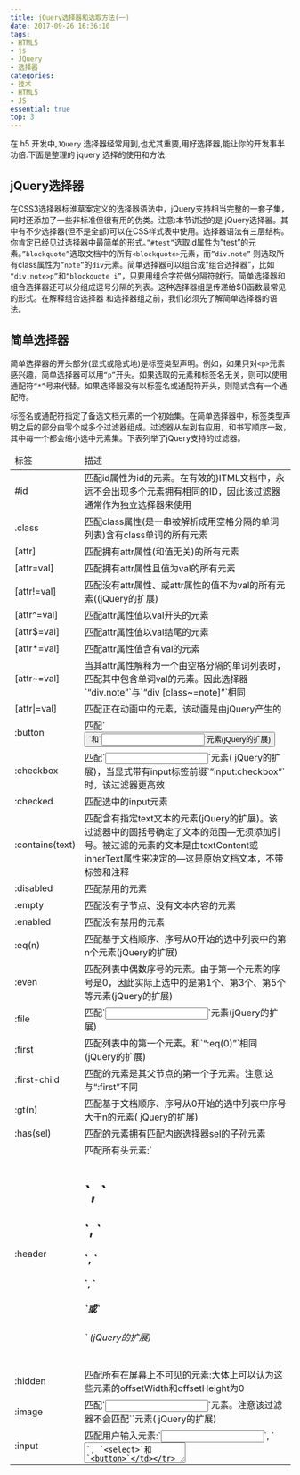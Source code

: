 ```yaml
---
title: jQuery选择器和选取方法(一)
date: 2017-09-26 16:36:10
tags:
- HTML5
- js
- JQuery
- 选择器
categories:
- 技术
- HTML5
- JS
essential: true
top: 3
---
```

在 h5 开发中,`JQuery` 选择器经常用到,也尤其重要,用好选择器,能让你的开发事半功倍.下面是整理的 jquery 选择的使用和方法.
<!--more-->
jQuery选择器
----------
在CSS3选择器标淮草案定义的选择器语法中，jQuery支持相当完整的一套子集，同时还添加了一些非标准但很有用的伪类。注意:本节讲述的是 jQuery选择器。其中有不少选择器(但不是全部)可以在CSS样式表中使用。选择器语法有三层结构。你肯定已经见过选择器中最简单的形式。`”#test”`选取id属性为”test”的元素。`”blockquote”`选取文档中的所有`<blockquote>`元素，而`”div.note”` 则选取所有class属性为`”note”`的`div`元素。简单选择器可以组合成“组合选择器”，比如 `“div.note>p”`和`“blockquote i”`，只要用组合字符做分隔符就行。简单选择器和组合选择器还可以分组成逗号分隔的列表。这种选择器组是传递给$()函数最常见的形式。在解释组合选择器 和选择器组之前，我们必须先了解简单选择器的语法。

简单选择器
----------
简单选择器的开头部分(显式或隐式地)是标签类型声明。例如，如果只对`<p>`元素感兴趣，简单选择器可以用`“p”`开头。如果选取的元素和标签名无关，则可以使用通配符`“*”`号来代替。如果选择器没有以标签名或通配符开头，则隐式含有一个通配符。

标签名或通配符指定了备选文档元素的一个初始集。在简单选择器中，标签类型声明之后的部分由零个或多个过滤器组成。过滤器从左到右应用，和书写顺序一致，其中每一个都会缩小选中元素集。下表列举了jQuery支持的过滤器。

<table><thead><tr><td>标签</td><td>描述</td></tr></thead><tbody><tr><td>#id</td><td>匹配id属性为id的元素。在有效的}ITML文档中，永远不会出现多个元素拥有相同的ID，因此该过滤器通常作为独立选择器来使用</td></tr><tr><td>.class</td><td>匹配class属性(是一串被解析成用空格分隔的单词列表)含有class单词的所有元素</td></tr><tr><td>[attr]</td><td>匹配拥有attr属性(和值无关)的所有元素</td></tr><tr><td>[attr=val]</td><td>匹配拥有attr属性且值为val的所有元素</td></tr><tr><td>[attr!=val]</td><td>匹配没有attr属性、或attr属性的值不为val的所有元素((jQuery的扩展)</td></tr><tr><td>[attr^=val]</td><td>匹配attr属性值以val开头的元素</td></tr><tr><td>[attr$=val]</td><td>匹配attr属性值以val结尾的元素</td></tr><tr><td>[attr*=val]</td><td>匹配attr属性值含有val的元素</td></tr><tr><td>[attr~=val]</td><td>当其attr属性解释为一个由空格分隔的单词列表时，匹配其中包含单词val的元素。因此选择器`“div.note”`与`“div [class~=note]”`相同</td></tr><tr><td>[attr|=val]</td><td>	匹配正在动画中的元素，该动画是由jQuery产生的</td></tr><tr><td>:button</td><td>匹配`<button type=”button”>`和`<input type=”button”>`元素(jQuery的扩展)</td></tr><tr><td>:checkbox</td><td>匹配`<input type=”checkbox”>`元素( jQuery的扩展)，当显式带有input标签前缀`”input:checkbox”`时，该过滤器更高效</td></tr><tr><td>:checked</td><td>匹配选中的input元素</td></tr><tr><td>:contains(text)</td><td>匹配含有指定text文本的元素(jQuery的扩展)。该过滤器中的圆括号确定了文本的范围—无须添加引号。被过滤的元素的文本是由textContent或innerText属性来决定的—这是原始文档文本，不带标签和注释</td></tr><tr><td>:disabled</td><td>匹配禁用的元素</td></tr><tr><td>:empty</td><td>匹配没有子节点、没有文本内容的元素</td></tr><tr><td>:enabled</td><td>匹配没有禁用的元素</td></tr><tr><td>:eq(n)</td><td>匹配基于文档顺序、序号从0开始的选中列表中的第n个元素(jQuery的扩展)</td></tr><tr><td>:even</td><td>匹配列表中偶数序号的元素。由于第一个元素的序号是0，因此实际上选中的是第1个、第3个、第5个等元素(jQuery的扩展)</td></tr><tr><td>:file</td><td>	匹配`<input type=”file”>`元素(jQuery的扩展)</td></tr><tr><td>:first</td><td>匹配列表中的第一个元素。和`“:eq(0)”`相同(jQuery的扩展)</td></tr><tr><td>:first-child</td><td>匹配的元素是其父节点的第一个子元素。注意:这与“:first”不同</td></tr><tr><td>:gt(n)</td><td>匹配基于文档顺序、序号从0开始的选中列表中序号大于n的元素( jQuery的扩展)</td></tr><tr><td>:has(sel)</td><td>匹配的元素拥有匹配内嵌选择器sel的子孙元素</td></tr><tr><td>:header</td><td>匹配所有头元素:`<h1>`, `<h2>`, `<h3>`, `<h4>`, `<h5>`或`<h6>` (jQuery的扩展)</td></tr><tr><td>:hidden</td><td>匹配所有在屏幕上不可见的元素:大体上可以认为这些元素的offsetWidth和offsetHeight为0</td></tr><tr><td>:image</td><td>匹配`<input type=”image”>`元素。注意该过滤器不会匹配`<img>`元素( jQuery的扩展)</td></tr><tr><td>:input</td><td>匹配用户输入元素:`<input>`, `<textarea>`, `<select>`和`<button>`</td></tr><tr><td>:last</td><td>匹配选中列表中的最后一个元素</td></tr><tr><td>:last-child</td><td>匹配的元素是其父节点的最后一个子元素。注意:这与`“:last”`不同</td></tr><tr><td>`:lt(n)`</td><td>匹配基于文档顺序、序号从0开始的选中列表中序号小于n的元素</td></tr><tr><td>:not(sel)</td><td>匹配的元素不匹配内嵌选择器sel</td></tr><tr><td>:nth(n)</td><td>与`“:eq(n)”`相同</td></tr><tr><td>:nth-child(n)</td><td>匹配的元素是其父节点的第n个子元素。。可以是数值、单词even,单词odd或计算公式。 使用`“:nth-child(even)”`来选取那些在其父节点的子元素中排行第2或第4等序号的元素。使用`“:nth-child(odd)”`来选取那 些在其父节点的子元素中排行第1、第3等序号的元素。
更常见的情况是，n是xn或x n+y这种计算公式，其中x和y是整数，n是字面量n。因此可以用`nth-child(3n+1)`来选取第1个、第4个、第7个等元素。
注意该过滤器的序号是从1开始的，因此如果一个元素是其父节点的第一个子元素，会认为它是奇数元素，匹配的是3n+1，而不是3n。要和`“:even`以及`“:odd”`过滤器区分开来，后者匹配的序号是从0开始的。</td></tr><tr><td>:odd</td><td>匹配列表中奇数(从0开始)序号的元素。注意序号为1和3的元素分别是第2个和第4个匹配元素</td></tr></tbody></table>

注意:表中列举的部分选择器在圆括号中接受参数。例如，下面这个选择器选取的元素在其父节点的子元素中排行第1或第2等，只要它们含有`“JavaScript”`单词，就不包含元素。

```
p:nth-child(3n+1): text (JavaScript):not(:has(a))
```

通常来说，指定标签类型前缀，可以让过滤器的运行更高效。例如，不要简单使用`”:radio”`来选取单选框按钮，使用`“input:radio”`会 更好。ID过滤器是个例外，不添加标签前缀时它会更高效。例如，选择器“#address”通常比更明确的“form#address”更高效。

组合选择器
----------
使用特殊操作符或“组合符”可以将简单选择器组合起来，表达文档树中元素之间的关系。下表列举了jQuery支持的组合选择器。这些组合选择器与CSS3支持的组合选择器是一样的。
下面是组合选择器的一些例子:
```
"blockquote i"              //匹配<blockquote>里的<i>元素
"ol > li"                   //<1i>元素是<of>的直接子元素
"#output+*"                 //id="output"元素后面的兄弟元素
"div.note > h1+p"           //紧跟<h1>的<P>元素，在<div class="note">里面
```
注意组合选择器并不限于组合两个选择器:组合三个甚至更多选择器也是允许的。组合选择器从左到右处理。

选择器组
----------
传递给$()函数(或在样式表中使用)的选择器就是选择器组，这是一个逗号分隔的列表，由一个或多个简单选择器或组合选择器构成。选择器组匹配的元 素只要匹配该选择器组中的任何一个选择器就行。对我们来说，一个简单选择器也可以认为是一个选择器组。下面是选择器组的一些例子:
```
"h1, h2,h3"             //匹配<h1>, <h2>和<h3>元素
"#p1, #p2, #p3"         //匹配id为p1, p2或p3的元素
"div.note, p.note"      //匹配class="note"的<div>和<P>元素
"body>p,div.note>p"     //<body>和<div class="note">的<P>子元素
```
注意:CSS和jQuery选择器语法允许在简单选择器的某些过滤器中使用圆括号，但并不允许使用圆括号来进行更常见的分组。例如，不能把选择器组或组合选择器放在圆括号中并且当成简单选择器:
```
(h1, h2, h3)+p          //非法
h1+p, h2+p, h3+p        //正确的写法
```

总结语
----------
到此讲解了 jquery 的选择器.下面一张将讲解 选择器的选取方法.

